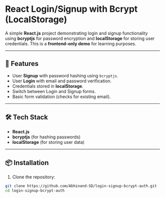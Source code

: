 # React Login/Signup with Bcrypt (LocalStorage)

A simple **React.js** project demonstrating login and signup functionality using **bcryptjs** for password encryption and **localStorage** for storing user credentials. This is a **frontend-only demo** for learning purposes.

---

## 🚀 Features

- User **Signup** with password hashing using `bcryptjs`.
- User **Login** with email and password verification.
- Credentials stored in **localStorage**.
- Switch between Login and Signup forms.
- Basic form validation (checks for existing email).

---

## 🛠️ Tech Stack

- **React.js**
- **bcryptjs** (for hashing passwords)
- **localStorage** (for storing user data)

---

## 📦 Installation

1. Clone the repository:
```bash
git clone https://github.com/Abhinand-SD/login-signup-bcrypt-auth.git
cd login-signup-bcrypt-auth
